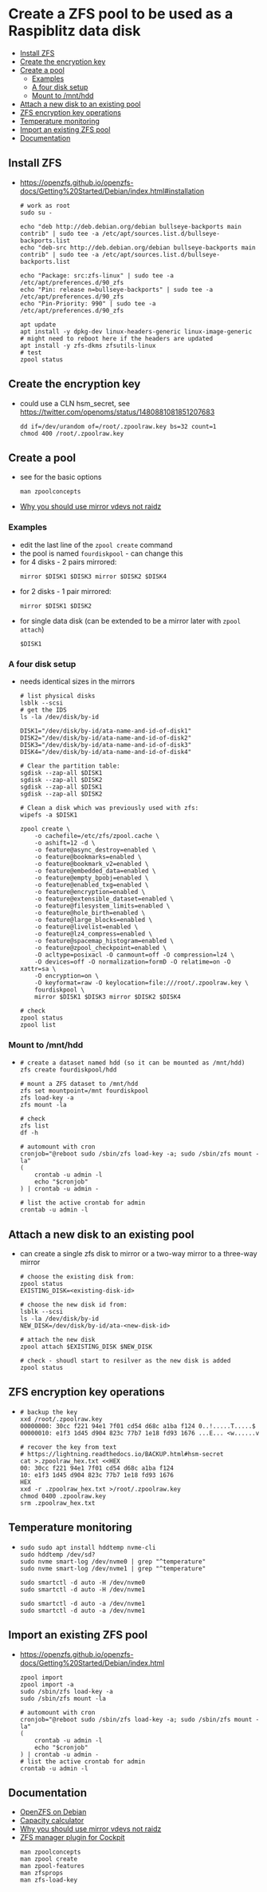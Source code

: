 <!-- omit from toc -->
# Create a ZFS pool to be used as a Raspiblitz data disk

- [Install ZFS](#install-zfs)
- [Create the encryption key](#create-the-encryption-key)
- [Create a pool](#create-a-pool)
  - [Examples](#examples)
  - [A four disk setup](#a-four-disk-setup)
  - [Mount to /mnt/hdd](#mount-to-mnthdd)
- [Attach a new disk to an existing pool](#attach-a-new-disk-to-an-existing-pool)
- [ZFS encryption key operations](#zfs-encryption-key-operations)
- [Temperature monitoring](#temperature-monitoring)
- [Import an existing ZFS pool](#import-an-existing-zfs-pool)
- [Documentation](#documentation)

## Install ZFS
* https://openzfs.github.io/openzfs-docs/Getting%20Started/Debian/index.html#installation
    ```
    # work as root
    sudo su -

    echo "deb http://deb.debian.org/debian bullseye-backports main contrib" | sudo tee -a /etc/apt/sources.list.d/bullseye-backports.list
    echo "deb-src http://deb.debian.org/debian bullseye-backports main contrib" | sudo tee -a /etc/apt/sources.list.d/bullseye-backports.list

    echo "Package: src:zfs-linux" | sudo tee -a /etc/apt/preferences.d/90_zfs
    echo "Pin: release n=bullseye-backports" | sudo tee -a /etc/apt/preferences.d/90_zfs
    echo "Pin-Priority: 990" | sudo tee -a /etc/apt/preferences.d/90_zfs

    apt update
    apt install -y dpkg-dev linux-headers-generic linux-image-generic
    # might need to reboot here if the headers are updated
    apt install -y zfs-dkms zfsutils-linux
    # test
    zpool status
    ```

## Create the encryption key
* could use a CLN hsm_secret, see https://twitter.com/openoms/status/1480881081851207683
    ```
    dd if=/dev/urandom of=/root/.zpoolraw.key bs=32 count=1
    chmod 400 /root/.zpoolraw.key
    ```

## Create a pool
* see for the basic options
    ```
    man zpoolconcepts
    ```
* [Why you should use mirror vdevs not raidz](https://jrs-s.net/2015/02/06/zfs-you-should-use-mirror-vdevs-not-raid)
### Examples
* edit the last line of the `zpool create` command
* the pool is named `fourdiskpool` - can change this
* for 4 disks - 2 pairs mirrored:
    ```
    mirror $DISK1 $DISK3 mirror $DISK2 $DISK4
    ```
* for 2 disks - 1 pair mirrored:
    ```
    mirror $DISK1 $DISK2
    ```
* for single data disk (can be extended to be a mirror later with `zpool attach`)
    ```
    $DISK1
    ```

### A four disk setup
* needs identical sizes in the mirrors
    ```
    # list physical disks
    lsblk --scsi
    # get the IDS
    ls -la /dev/disk/by-id

    DISK1="/dev/disk/by-id/ata-name-and-id-of-disk1"
    DISK2="/dev/disk/by-id/ata-name-and-id-of-disk2"
    DISK3="/dev/disk/by-id/ata-name-and-id-of-disk3"
    DISK4="/dev/disk/by-id/ata-name-and-id-of-disk4"

    # Clear the partition table:
    sgdisk --zap-all $DISK1
    sgdisk --zap-all $DISK2
    sgdisk --zap-all $DISK1
    sgdisk --zap-all $DISK2

    # Clean a disk which was previously used with zfs:
    wipefs -a $DISK1
    ```

    ```
    zpool create \
        -o cachefile=/etc/zfs/zpool.cache \
        -o ashift=12 -d \
        -o feature@async_destroy=enabled \
        -o feature@bookmarks=enabled \
        -o feature@bookmark_v2=enabled \
        -o feature@embedded_data=enabled \
        -o feature@empty_bpobj=enabled \
        -o feature@enabled_txg=enabled \
        -o feature@encryption=enabled \
        -o feature@extensible_dataset=enabled \
        -o feature@filesystem_limits=enabled \
        -o feature@hole_birth=enabled \
        -o feature@large_blocks=enabled \
        -o feature@livelist=enabled \
        -o feature@lz4_compress=enabled \
        -o feature@spacemap_histogram=enabled \
        -o feature@zpool_checkpoint=enabled \
        -O acltype=posixacl -O canmount=off -O compression=lz4 \
        -O devices=off -O normalization=formD -O relatime=on -O xattr=sa \
        -O encryption=on \
        -O keyformat=raw -O keylocation=file:///root/.zpoolraw.key \
        fourdiskpool \
        mirror $DISK1 $DISK3 mirror $DISK2 $DISK4

    # check
    zpool status
    zpool list
    ```

### Mount to /mnt/hdd
*   ```
    # create a dataset named hdd (so it can be mounted as /mnt/hdd)
    zfs create fourdiskpool/hdd

    # mount a ZFS dataset to /mnt/hdd
    zfs set mountpoint=/mnt fourdiskpool
    zfs load-key -a
    zfs mount -la

    # check
    zfs list
    df -h

    # automount with cron
    cronjob="@reboot sudo /sbin/zfs load-key -a; sudo /sbin/zfs mount -la"
    (
        crontab -u admin -l
        echo "$cronjob"
    ) | crontab -u admin -

    # list the active crontab for admin
    crontab -u admin -l
    ```


## Attach a new disk to an existing pool
* can create a single zfs disk to mirror or a two-way mirror to a three-way mirror
    ```
    # choose the existing disk from:
    zpool status
    EXISTING_DISK=<existing-disk-id>

    # choose the new disk id from:
    lsblk --scsi
    ls -la /dev/disk/by-id
    NEW_DISK=/dev/disk/by-id/ata-<new-disk-id>

    # attach the new disk
    zpool attach $EXISTING_DISK $NEW_DISK

    # check - shoudl start to resilver as the new disk is added
    zpool status
    ```

## ZFS encryption key operations
*   ```
    # backup the key
    xxd /root/.zpoolraw.key
    00000000: 30cc f221 94e1 7f01 cd54 d68c a1ba f124 0..!.....T.....$
    00000010: e1f3 1d45 d904 823c 77b7 1e18 fd93 1676 ...E... <w......v

    # recover the key from text
    # https://lightning.readthedocs.io/BACKUP.html#hsm-secret
    cat >.zpoolraw_hex.txt <<HEX
    00: 30cc f221 94e1 7f01 cd54 d68c a1ba f124
    10: e1f3 1d45 d904 823c 77b7 1e18 fd93 1676
    HEX
    xxd -r .zpoolraw_hex.txt >/root/.zpoolraw.key
    chmod 0400 .zpoolraw.key
    srm .zpoolraw_hex.txt
    ```

## Temperature monitoring
*   ```
    sudo sudo apt install hddtemp nvme-cli
    sudo hddtemp /dev/sd?
    sudo nvme smart-log /dev/nvme0 | grep "^temperature"
    sudo nvme smart-log /dev/nvme1 | grep "^temperature"

    sudo smartctl -d auto -H /dev/nvme0
    sudo smartctl -d auto -H /dev/nvme1

    sudo smartctl -d auto -a /dev/nvme1
    sudo smartctl -d auto -a /dev/nvme1
    ```

## Import an existing ZFS pool
* https://openzfs.github.io/openzfs-docs/Getting%20Started/Debian/index.html
    ```
    zpool import
    zpool import -a
    sudo /sbin/zfs load-key -a
    sudo /sbin/zfs mount -la

    # automount with cron
    cronjob="@reboot sudo /sbin/zfs load-key -a; sudo /sbin/zfs mount -la"
    (
        crontab -u admin -l
        echo "$cronjob"
    ) | crontab -u admin -
    # list the active crontab for admin
    crontab -u admin -l
    ```

## Documentation
- [OpenZFS on Debian](https://openzfs.github.io/openzfs-docs/Getting%20Started/Debian/index.html)
- [Capacity calculator](https://wintelguy.com/zfs-calc.pl)
- [Why you should use mirror vdevs not raidz](https://jrs-s.net/2015/02/06/zfs-you-should-use-mirror-vdevs-not-raid)
- [ZFS manager plugin for Cockpit](https://github.com/45Drives/cockpit-zfs-manager)
    ```
    man zpoolconcepts
    man zpool create
    man zpool-features
    man zfsprops
    man zfs-load-key
    ```